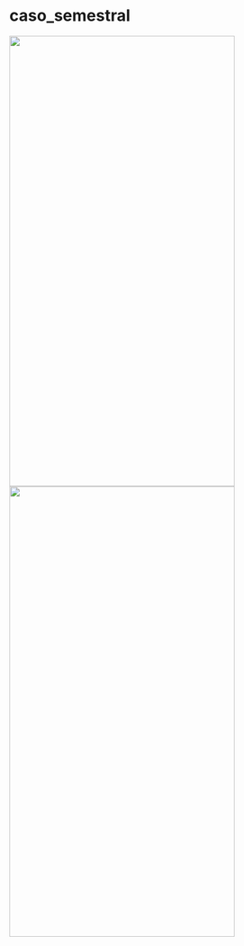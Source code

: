 # caso_semestral

<img src="https://user-images.githubusercontent.com/101208973/207491230-a2825d6c-dd31-4715-bf17-242174b008dc.png" height="800" width="400"> <img src="https://user-images.githubusercontent.com/101208973/207491230-a2825d6c-dd31-4715-bf17-242174b008dc.png" height="800" width="400" >
